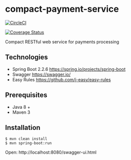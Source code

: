 # compact-payment-service

[![CircleCI](https://circleci.com/gh/justas-eu/compact-payment-service.svg?style=svg&circle-token=6b4432e0c28fd4f9b78ba22dda80fce74cc86de8)](https://circleci.com/gh/justas-eu/compact-payment-service)

[![Coverage Status](https://coveralls.io/repos/github/justas-eu/compact-payment-service/badge.svg?branch=master)](https://coveralls.io/github/justas-eu/compact-payment-service?branch=master)

Compact RESTful web service for payments processing

## Technologies
- Spring Boot 2.2.6 https://spring.io/projects/spring-boot
- Swagger https://swagger.io/
- Easy Rules https://github.com/j-easy/easy-rules

## Prerequisites
- Java 8 +
- Maven 3

## Installation
```
$ mvn clean install
$ mvn spring-boot:run
```

Open: http://localhost:8080/swagger-ui.html
